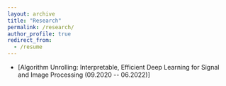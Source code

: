 ```yaml
---
layout: archive
title: "Research"
permalink: /research/
author_profile: true
redirect_from:
  - /resume
---
```

* [Algorithm Unrolling: Interpretable, Efficient Deep Learning for Signal and Image Processing (09.2020 -- 06.2022)]

